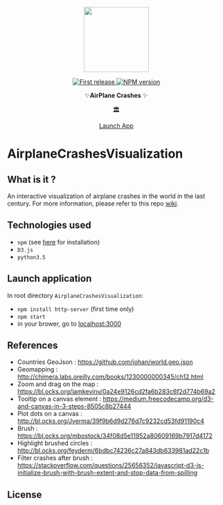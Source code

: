 <div align="center">
  <p>
  <img src="https://www.svgrepo.com/show/561/frontal-airplane.svg" width="150" />
  </p>
  <p>
    <a href="">
      <img alt="First release" src="https://img.shields.io/badge/release-v1.0-brightgreen.svg" />
    </a>
    <a href="https://www.npmjs.com/package/npm">
      <img alt="NPM version" src="https://img.shields.io/npm/v/npm.svg" />
    </a>
  </p>

  <p>
    ✨<strong>AirPlane Crashes</strong>  ✨
  </p>

  <p>🏛</p>

  <p>
    <a href="https://pdedumast.github.io/AirplaneCrashesVisualization/">
      Launch App
    </a>
  </p>
</div>

# AirplaneCrashesVisualization

## What is it ?

An interactive visualization of airplane crashes in the world in the last century. For more information, please refer to this repo [wiki](https://github.com/pdedumast/AirplaneCrashesVisualization/wiki).


## Technologies used

* `npm` (see [here](https://nodejs.org/en/) for installation)
* `D3.js`
* `python3.5`

## Launch application

In root directory `AirplaneCrashesVisualization`:
* `npm install http-server` (first time only)
* `npm start`
* in your brower, go to [localhost:3000](http://localhost:3000)

## References

* Countries GeoJson : https://github.com/johan/world.geo.json
* Geomapping : http://chimera.labs.oreilly.com/books/1230000000345/ch12.html
* Zoom and drag on the map : https://bl.ocks.org/iamkevinv/0a24e9126cd2fa6b283c6f2d774b69a2
* Tooltip on a canvas element : https://medium.freecodecamp.org/d3-and-canvas-in-3-steps-8505c8b27444
* Plot dots on a canvas : http://bl.ocks.org/Jverma/39f9b6d9d276d7c9232cd53fd91190c4
* Brush : https://bl.ocks.org/mbostock/34f08d5e11952a80609169b7917d4172
* Highlight brushed circles : http://bl.ocks.org/feyderm/6bdbc74236c27a843db633981ad22c1b
* Filter crashes after brush : https://stackoverflow.com/questions/25656352/javascript-d3-js-initialize-brush-with-brush-extent-and-stop-data-from-spilling

## License


